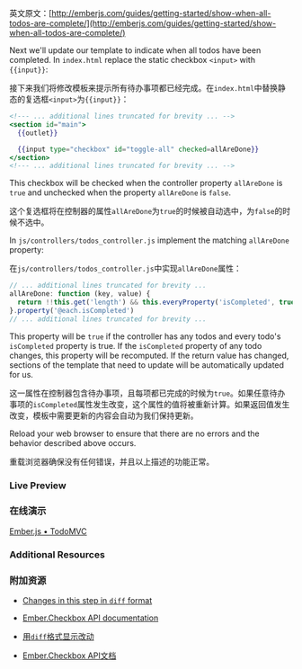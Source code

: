 英文原文：[http://emberjs.com/guides/getting-started/show-when-all-todos-are-complete/](http://emberjs.com/guides/getting-started/show-when-all-todos-are-complete/)

Next we'll update our template to indicate when all todos have been completed. In `index.html` replace the static checkbox `<input>` with `{{input}}`:

接下来我们将修改模板来提示所有待办事项都已经完成。在`index.html`中替换静态的复选框`<input>`为`{{input}}`：

```handlebars
<!--- ... additional lines truncated for brevity ... -->
<section id="main">
  {{outlet}}

  {{input type="checkbox" id="toggle-all" checked=allAreDone}}
</section>
<!--- ... additional lines truncated for brevity ... -->
```

This checkbox will be checked when the controller property `allAreDone` is `true` and unchecked when the property `allAreDone` is `false`.

这个复选框将在控制器的属性`allAreDone`为`true`的时候被自动选中，为`false`的时候不选中。

In `js/controllers/todos_controller.js` implement the matching `allAreDone` property:

在`js/controllers/todos_controller.js`中实现`allAreDone`属性：

```javascript
// ... additional lines truncated for brevity ...
allAreDone: function (key, value) {
  return !!this.get('length') && this.everyProperty('isCompleted', true);
}.property('@each.isCompleted')
// ... additional lines truncated for brevity ...
```

This property will be `true` if the controller has any todos and every todo's `isCompleted` property is true. If the `isCompleted` property of any todo changes, this property will be recomputed. If the return value has changed, sections of the template that need to update will be automatically updated for us.

这一属性在控制器包含待办事项，且每项都已完成的时候为`true`。如果任意待办事项的`isCompleted`属性发生改变，这个属性的值将被重新计算。如果返回值发生改变，模板中需要更新的内容会自动为我们保持更新。

Reload your web browser to ensure that there are no errors and the behavior described above occurs. 

重载浏览器确保没有任何错误，并且以上描述的功能正常。

### Live Preview

### 在线演示

<a class="jsbin-embed" href="http://jsbin.com/IcItARE/1/embed?live">Ember.js • TodoMVC</a><script src="http://static.jsbin.com/js/embed.js"></script>
    
### Additional Resources

### 附加资源

  * [Changes in this step in `diff` format](https://github.com/emberjs/quickstart-code-sample/commit/9bf8a430bc4afb06f31be55f63f1d9806e6ab01c)
  * [Ember.Checkbox API documentation](/api/classes/Ember.Checkbox.html)

  * [用`diff`格式显示改动](https://github.com/emberjs/quickstart-code-sample/commit/9bf8a430bc4afb06f31be55f63f1d9806e6ab01c)
  * [Ember.Checkbox API文档](/api/classes/Ember.Checkbox.html)
